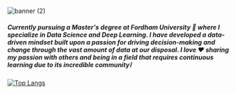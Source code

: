 ![banner (2)](https://github.com/Isaiahsmith68/Isaiahsmith68/assets/156860569/29cde293-b944-4837-bcac-d616edff9f97)
#####    Currently pursuing a Master's degree at Fordham University 🐏 where I specialize in Data Science and Deep Learning. I have developed a data-driven mindset built upon a passion for driving decision-making and change through the vast amount of data at our disposal. I love ❤️ sharing my passion with others and being in a field that requires continuous                learning due to its incredible community❕



[![Top Langs](https://github-readme-stats.vercel.app/api/top-langs/?username=Isaiahsmith68&layout=donut)](https://github.com/anuraghazra/github-readme-stats)



<!--
**Isaiahsmith68/Isaiahsmith68** is a ✨ _special_ ✨ repository because its `README.md` (this file) appears on your GitHub profile.

Here are some ideas to get you started:

- 🔭 I’m currently working on ...
- 🌱 I’m currently learning ...
- 👯 I’m looking to collaborate on ...
- 🤔 I’m looking for help with ...
- 💬 Ask me about ...
- 📫 How to reach me: ...
- 😄 Pronouns: ...
- ⚡ Fun fact: ...
-->

